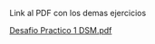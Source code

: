 Link al PDF con los demas ejercicios

[Desafio Practico 1 DSM.pdf](https://github.com/user-attachments/files/16592998/Desafio.Practico.1.DSM.pdf)
